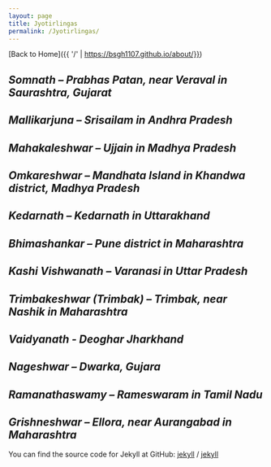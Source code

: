 ```yaml
---
layout: page
title: Jyotirlingas
permalink: /Jyotirlingas/
---
```

[Back to Home]({{ '/' | https://bsgh1107.github.io/about/}})  



## *Somnath – Prabhas Patan, near Veraval in Saurashtra, Gujarat*


## *Mallikarjuna – Srisailam in Andhra Pradesh*


## *Mahakaleshwar – Ujjain in Madhya Pradesh*


## *Omkareshwar – Mandhata Island in Khandwa district, Madhya Pradesh*


## *Kedarnath – Kedarnath in Uttarakhand*


## *Bhimashankar – Pune district in Maharashtra*


## *Kashi Vishwanath – Varanasi in Uttar Pradesh*


## *Trimbakeshwar (Trimbak) – Trimbak, near Nashik in Maharashtra*


## *Vaidyanath - Deoghar Jharkhand*


## *Nageshwar – Dwarka, Gujara*


## *Ramanathaswamy – Rameswaram in Tamil Nadu*


## *Grishneshwar – Ellora, near Aurangabad in Maharashtra*






You can find the source code for Jekyll at GitHub:
[jekyll][jekyll-organization] /
[jekyll](https://github.com/jekyll/jekyll)


[jekyll-organization]: https://github.com/jekyll

